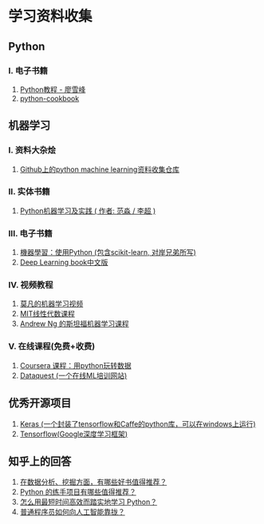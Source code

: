 # 学习资料收集

## Python
### I. 电子书籍
1. [Python教程 - 廖雪峰](http://www.liaoxuefeng.com/wiki/0014316089557264a6b348958f449949df42a6d3a2e542c000 "Python教程 - 廖雪峰")
2. [python-cookbook](http://python3-cookbook.readthedocs.io/zh_CN/latest/preface.html# "python-cookbook")

## 机器学习
### I. 资料大杂烩
1. [Github上的python machine learning资料收集仓库](https://github.com/donnemartin/data-science-ipython-notebooks "Github上的python machine learning资料收集仓库")

### II. 实体书籍
1. [Python机器学习及实践 ( 作者:  范淼 / 李超 )](https://book.douban.com/subject/26886337/ "Python机器学习及实践 ( 作者:  范淼 / 李超 )")

### III. 电子书籍
1. [機器學習：使用Python (包含scikit-learn, 对岸兄弟所写)](https://machine-learning-python.kspax.io/ "機器學習：使用Python (包含scikit-learn, 对岸兄弟所写)")
2. [Deep Learning book中文版](https://github.com/exacity/deeplearningbook-chinese "Deep Learning book中文版")

### IV. 视频教程
1. [莫凡的机器学习视频](https://github.com/MorvanZhou/tutorials "莫凡的机器学习视频")
2. [MIT线性代数课程](http://open.163.com/special/opencourse/daishu.html "MIT线性代数课程")
3. [Andrew Ng 的斯坦福机器学习课程](http://open.163.com/special/opencourse/machinelearning.html "Andrew Ng 的斯坦福机器学习课程")

### V. 在线课程(免费+收费)
1. [Coursera 课程：用python玩转数据](https://www.coursera.org/learn/hipython "Coursera：用python玩转数据")
2. [Dataquest (一个在线ML培训网站)](https://www.dataquest.io/mission/1/python-basics "Dataquest (一个在线ML培训网站)")

## 优秀开源项目
1. [Keras (一个封装了tensorflow和Caffe的python库，可以在windows上运行)](http://keras-cn.readthedocs.io/en/latest/blog/cnn_see_world/ "Keras (一个封装了tensorflow和Caffe的python库，可以在windows上运行)")
2. [Tensorflow(Google深度学习框架)](https://github.com/tensorflow/tensorflow "Tensorflow(Google深度学习框架)")

## 知乎上的回答
1. [在数据分析、挖掘方面，有哪些好书值得推荐？](https://www.zhihu.com/question/20757000 "在数据分析、挖掘方面，有哪些好书值得推荐？")
2. [Python 的练手项目有哪些值得推荐？](https://www.zhihu.com/question/29372574 "Python 的练手项目有哪些值得推荐？")
3. [怎么用最短时间高效而踏实地学习 Python？](https://www.zhihu.com/question/28530832 "怎么用最短时间高效而踏实地学习 Python？")
4. [普通程序员如何向人工智能靠拢？](https://www.zhihu.com/question/51039416 "普通程序员如何向人工智能靠拢？")
